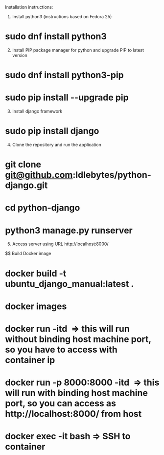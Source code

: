 Installation instructions:

1. Install python3 (instructions based on Fedora 25)

# sudo dnf install python3

2. Install PIP package manager for python and upgrade PIP to latest version

# sudo dnf install python3-pip
# sudo pip install --upgrade pip

3. Install django framework

# sudo pip install django

4. Clone the repository and run the application

# git clone git@github.com:Idlebytes/python-django.git
# cd python-django
# python3 manage.py runserver

5. Access server using URL http://localhost:8000/


$$ Build Docker image

# docker build -t ubuntu_django_manual:latest .
# docker images

# docker run -itd <img name> 	=> this will run without binding host machine port, so you have to access with container ip
# docker run -p 8000:8000 -itd <img name> 	=> this will run with binding host machine port, so you can access as http://localhost:8000/ from host 

# docker exec -it <container id> bash	=> SSH to container
